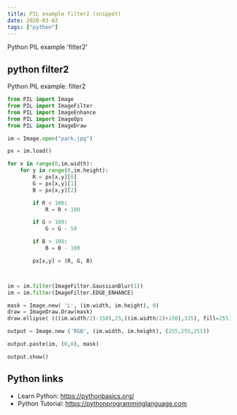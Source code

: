 ```yaml
---
title: PIL example filter2 (snippet)
date: 2020-03-02
tags: ["python"]
---
```

Python PIL example 'filter2'


## python filter2

Python PIL example: filter2

```python
from PIL import Image
from PIL import ImageFilter
from PIL import ImageEnhance
from PIL import ImageOps
from PIL import ImageDraw

im = Image.open("park.jpg")

px = im.load()

for x in range(0,im.width):
	for y in range(0,im.height):	
		R = px[x,y][0]
		G = px[x,y][1]
		B = px[x,y][2]

		if R < 100:
			R = R + 100

		if G > 100:
			G = G - 50 

		if B > 100:
			B = B - 100

		px[x,y] = (R, G, B)



im = im.filter(ImageFilter.GaussianBlur(1))
im = im.filter(ImageFilter.EDGE_ENHANCE)

mask = Image.new( 'L', (im.width, im.height), 0)
draw = ImageDraw.Draw(mask)
draw.ellipse( (((im.width/2)-150),25,((im.width/2)+150),325), fill=255)

output = Image.new ('RGB', (im.width, im.height), (255,255,255))

output.paste(im, (0,0), mask)

output.show()

```

## Python links

- Learn Python: https://pythonbasics.org/
- Python Tutorial: https://pythonprogramminglanguage.com
